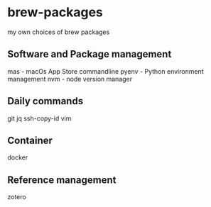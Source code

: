 # brew-packages
my own choices of brew packages

## Software and Package management
mas - macOs App Store commandline
pyenv - Python environment management
nvm - node version manager

## Daily commands
git
jq
ssh-copy-id
vim

## Container
docker

## Reference management
zotero
